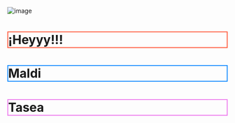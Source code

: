 ![image](https://github.com/user-attachments/assets/5f99271c-acd3-4e8c-bb6a-bf810e1951f9)

<!DOCTYPE html>
<html>
<body>

<h1 style="border: 2px solid Tomato;">¡Heyyy!!!</h1>

<h1 style="border: 2px solid DodgerBlue;">Maldi</h1>

<h1 style="border: 2px solid Violet;">Tasea</h1>

</body>
</html>
